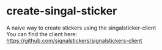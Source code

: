 # create-singal-sticker
A naive way to create stickers using the singalsticker-client  
You can find the client here: https://github.com/signalstickers/signalstickers-client
